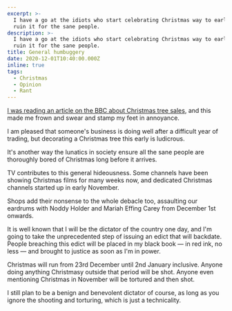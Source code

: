 ```yaml
---
excerpt: >-
  I have a go at the idiots who start celebrating Christmas way to early and
  ruin it for the sane people.
description: >-
  I have a go at the idiots who start celebrating Christmas way to early and
  ruin it for the sane people.
title: General humbuggery
date: 2020-12-01T10:40:00.000Z
inline: true
tags:
  - Christmas
  - Opinion
  - Rant
---
```

[I was reading an article on the BBC about Christmas tree sales](https://www.bbc.co.uk/news/business-55127966), and this made me frown and swear and stamp my feet in annoyance.

I am pleased that someone's business is doing well after a difficult year of trading, but decorating a Christmas tree this early is ludicrous.

It's another way the lunatics in society ensure all the sane people are thoroughly bored of Christmas long before it arrives.

TV contributes to this general hideousness. Some channels have been showing Christmas films for many weeks now, and dedicated Christmas channels started up in early November.

Shops add their nonsense to the whole debacle too, assaulting our eardrums with Noddy Holder and Mariah Effing Carey from December 1st onwards.

It is well known that I will be the dictator of the country one day, and I'm going to take the unprecedented step of issuing an edict that will backdate. People breaching this edict will be placed in my black book — in red ink, no less — and brought to justice as soon as I'm in power.

Christmas will run from 23rd December until 2nd January inclusive. Anyone doing anything Christmasy outside that period will be shot. Anyone even mentioning Christmas in November will be tortured and then shot.

I still plan to be a benign and benevolent dictator of course, as long as you ignore the shooting and torturing, which is just a technicality.

